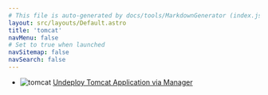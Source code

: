 ```yaml
---
# This file is auto-generated by docs/tools/MarkdownGenerator (index.js)
layout: src/layouts/Default.astro
title: 'tomcat'
navMenu: false
# Set to true when launched
navSitemap: false
navSearch: false
---
```


<ul>

<li>

![tomcat](https://i.octopus.com/library/step-templates/tomcat.png) [Undeploy Tomcat Application via Manager](/integrations/tomcat/undeploy-tomcat-application-via-manager)

</li>
        
</ul>
